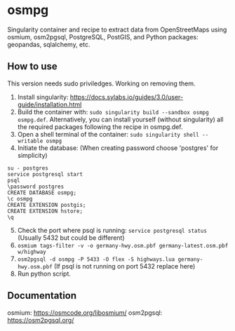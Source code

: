 # osmpg
Singularity container and recipe to extract data from OpenStreetMaps using osmium, osm2pgsql, PostgreSQL, PostGIS, and Python packages: geopandas, sqlalchemy, etc.

## How to use
This version needs sudo priviledges. Working on removing them.
1. Install singularity: https://docs.sylabs.io/guides/3.0/user-guide/installation.html
2. Build the container with: `sudo singularity build --sandbox osmpg osmpg.def`. Alternatively, you can install yourself (without singularity) all the required packages following the recipe in osmpg.def.
3. Open a shell terminal of the container: `sudo singularity shell --writable osmpg`
4. Initiate the database: (When creating password choose 'postgres' for simplicity)
```
su - postgres
service postgresql start
psql
\password postgres
CREATE DATABASE osmpg;
\c osmpg
CREATE EXTENSION postgis;
CREATE EXTENSION hstore;
\q
```
5. Check the port where psql is running: `service postgresql status` (Usually 5432 but could be different)
6. `osmium tags-filter -v -o germany-hwy.osm.pbf germany-latest.osm.pbf w/highway `
7. `osm2pgsql -d osmpg -P 5433 -O flex -S highways.lua germany-hwy.osm.pbf` (If psql is not running on port 5432 replace here)
8. Run python script.

## Documentation

osmium: https://osmcode.org/libosmium/
osm2pgsql: https://osm2pgsql.org/
